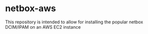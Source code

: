 # netbox-aws
This repository is intended to allow for installing the popular netbox DCIM/IPAM on an AWS EC2 instance
